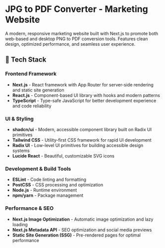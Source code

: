 # JPG to PDF Converter - Marketing Website

A modern, responsive marketing website built with Next.js to promote both web-based and desktop PNG to PDF conversion tools. Features clean design, optimized performance, and seamless user experience.

## 🚀 Tech Stack

### Frontend Framework

- **Next.js** - React framework with App Router for server-side rendering and static site generation
- **React.js** - Component-based UI library with hooks and modern patterns
- **TypeScript** - Type-safe JavaScript for better development experience and code reliability

### UI & Styling

- **shadcn/ui** - Modern, accessible component library built on Radix UI primitives
- **Tailwind CSS** - Utility-first CSS framework for rapid UI development
- **Radix UI** - Low-level UI primitives for building accessible design systems
- **Lucide React** - Beautiful, customizable SVG icons

### Development & Build Tools

- **ESLint** - Code linting and formatting
- **PostCSS** - CSS processing and optimization
- **Node.js** - Runtime environment
- **npm/yarn** - Package management

### Performance & SEO

- **Next.js Image Optimization** - Automatic image optimization and lazy loading
- **Next.js Metadata API** - SEO optimization and social media previews
- **Static Site Generation (SSG)** - Pre-rendered pages for optimal performance

